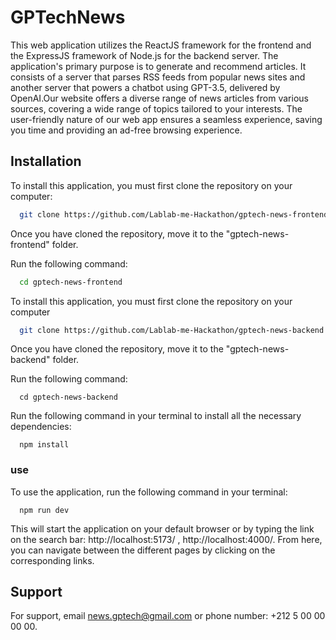 
# GPTechNews


This web application utilizes the ReactJS framework for the frontend and the ExpressJS framework of Node.js for the backend server. The application's primary purpose is to generate and recommend articles. It consists of a server that parses RSS feeds from popular news sites and another server that powers a chatbot using GPT-3.5, delivered by OpenAI.Our website offers a diverse range of news articles from various sources, covering a wide range of topics tailored to your interests. The user-friendly nature of our web app ensures a seamless experience, saving you time and providing an ad-free browsing experience.







## Installation

To install this application, you must first clone the repository on your computer:

```bash
  git clone https://github.com/Lablab-me-Hackathon/gptech-news-frontend.git
```

Once you have cloned the repository, move it to the "gptech-news-frontend" folder.

Run the following command:
```bash
  cd gptech-news-frontend
```

To install this application, you must first clone the repository on your computer

```bash
  git clone https://github.com/Lablab-me-Hackathon/gptech-news-backend.git
```

Once you have cloned the repository, move it to the "gptech-news-backend" folder.

Run the following command:

```bach
  cd gptech-news-backend
```
Run the following command in your terminal to install all the necessary dependencies:

```bach
  npm install
```

### use
To use the application, run the following command in your terminal:
```bach
  npm run dev
```
This will start the application on your default browser or by typing the link on the search bar: http://localhost:5173/ , http://localhost:4000/.
From here, you can navigate between the different pages by clicking on the corresponding links.


## Support

For support, email news.gptech@gmail.com or phone number: +212 5 00 00 00 00.

